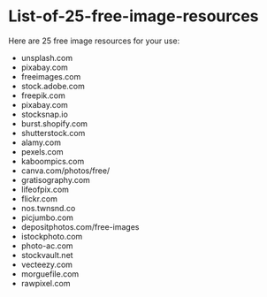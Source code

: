 # List-of-25-free-image-resources

Here are 25 free image resources for your use:

- unsplash.com
- pixabay.com
- freeimages.com
- stock.adobe.com
- freepik.com
- pixabay.com
- stocksnap.io
- burst.shopify.com
- shutterstock.com
- alamy.com
- pexels.com
- kaboompics.com
- canva.com/photos/free/
- gratisography.com
- lifeofpix.com
- flickr.com
- nos.twnsnd.co
- picjumbo.com
- depositphotos.com/free-images
- istockphoto.com
- photo-ac.com
- stockvault.net
- vecteezy.com
- morguefile.com
- rawpixel.com

